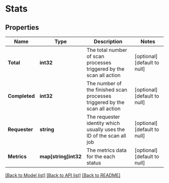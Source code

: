 # Stats

## Properties
Name | Type | Description | Notes
------------ | ------------- | ------------- | -------------
**Total** | **int32** | The total number of scan processes triggered by the scan all action | [optional] [default to null]
**Completed** | **int32** | The number of the finished scan processes triggered by the scan all action | [optional] [default to null]
**Requester** | **string** | The requester identity which usually uses the ID of the scan all job | [optional] [default to null]
**Metrics** | **map[string]int32** | The metrics data for the each status | [optional] [default to null]

[[Back to Model list]](../README.md#documentation-for-models) [[Back to API list]](../README.md#documentation-for-api-endpoints) [[Back to README]](../README.md)


